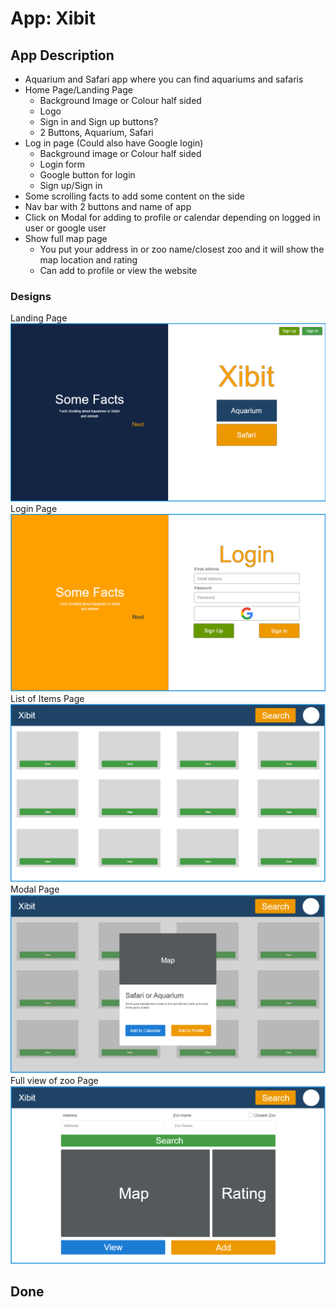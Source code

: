 # App: Xibit

## App Description

- Aquarium and Safari app where you can find aquariums and safaris
- Home Page/Landing Page
  - Background Image or Colour half sided
  - Logo
  - Sign in and Sign up buttons?
  - 2 Buttons, Aquarium, Safari
- Log in page (Could also have Google login)
  - Background image or Colour half sided
  - Login form
  - Google button for login
  - Sign up/Sign in
- Some scrolling facts to add some content on the side
- Nav bar with 2 buttons and name of app
- Click on Modal for adding to profile or calendar depending on logged in user or google user
- Show full map page
  - You put your address in or zoo name/closest zoo and it will show the map location and rating
  - Can add to profile or view the website

### Designs

Landing Page
![alt text](https://github.com/AGhafoor94/xibit/blob/master/designs/landing-page.PNG "Landing Page Design")
Login Page
![alt text](https://github.com/AGhafoor94/xibit/blob/master/designs/login-page.PNG "Landing Page Design")
List of Items Page
![alt text](https://github.com/AGhafoor94/xibit/blob/master/designs/list-of-items-page.PNG "Landing Page Design")
Modal Page
![alt text](https://github.com/AGhafoor94/xibit/blob/master/designs/modal-clicked-on-item.PNG "Landing Page Design")
Full view of zoo Page
![alt text](https://github.com/AGhafoor94/xibit/blob/master/designs/full-view-of-zoo.PNG "Landing Page Design")

## Done
